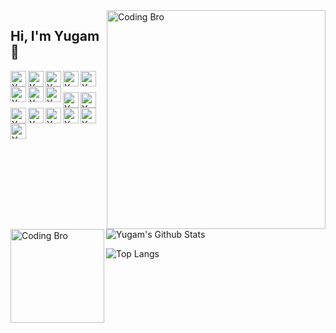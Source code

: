 <img align="right" src="https://github.com/yugam23/yugam23/Bro.png" alt="Coding Bro" width=350px height=350px/>


## Hi, I'm Yugam 👋

<a href="https://twitter.com/assaultpunisher">
  <img align="left" alt="Yugam's Twitter" width="25px" src="https://cdn.jsdelivr.net/npm/simple-icons@v3/icons/twitter.svg" />
</a>
<a href="https://www.linkedin.com/m/in/yugam-44b693170">
  <img align="left" alt="Yugam's Linkdein" width="25px" src="https://cdn.jsdelivr.net/npm/simple-icons@v3/icons/linkedin.svg" />
</a>
<a href="https://github.com/yugam08">
  <img align="left" alt="Yugam's Github" width="25px" src="https://cdn.jsdelivr.net/npm/simple-icons@v3/icons/github.svg" />
</a>
<a href="https://instagram.com/assaultpunisher">
  <img align="left" alt="Yugam's Instagram" width="25px" src="https://cdn.jsdelivr.net/npm/simple-icons@v3/icons/instagram.svg" />
</a>
<a href="https://t.me/assaultpunisher">
  <img align="left" alt="Yugam's Telegram" width="25px" src="https://cdn.jsdelivr.net/npm/simple-icons@v3/icons/telegram.svg" />
</a>
<a href="https://www.facebook.com/yugamch">
  <img align="left" alt="Yugam's Facebook" width="25px" src="https://cdn.jsdelivr.net/npm/simple-icons@v3/icons/facebook.svg" />
</a>
<a href="https://www.reddit.com/user/AssaultPunisher">
  <img align="left" alt="Yugam's Reddit" width="25px" src="https://cdn.jsdelivr.net/npm/simple-icons@3.1.0/icons/reddit.svg" />
</a>
<a href="https://in.pinterest.com/yugamchaudhary/">
  <img align="left" alt="Yugam's Pinterest" width="25px" src="https://cdn.jsdelivr.net/npm/simple-icons@3.1.0/icons/pinterest.svg" />
</a>
<br />
<br />
<a href="https://www.hackerrank.com/_181500836?hr_r=1">
  <img align="left" alt="Yugam's Hackerrank" width="25px" src="https://cdn.jsdelivr.net/npm/simple-icons@3.1.0/icons/hackerrank.svg" />
</a>
<a href="https://codeforces.com/profile/assaultpunisher">
  <img align="left" alt="Yugam's Hackerrank" width="25px" src="https://cdn.jsdelivr.net/npm/simple-icons@3.1.0/icons/codeforces.svg" />
</a>
<a href="https://www.kaggle.com/yugam08">
  <img align="left" alt="Yugam's Kaggle" width="25px" src="https://cdn.jsdelivr.net/npm/simple-icons@3.1.0/icons/kaggle.svg" />
</a>
<a href="https://www.hackerearth.com/@yugam08">
  <img align="left" alt="Yugam's HackerEarth" width="25px" src="https://cdn.jsdelivr.net/npm/simple-icons@3.1.0/icons/hackerearth.svg" />
</a>
<a href="https://leetcode.com/yugam08/">
  <img align="left" alt="Yugam's LeetCode" width="25px" src="https://cdn.jsdelivr.net/npm/simple-icons@3.1.0/icons/leetcode.svg" />
</a>
<a href="https://www.twitch.tv/assaultpunisher00">
  <img align="left" alt="Yugam's LeetCode" width="25px" src="https://cdn.jsdelivr.net/npm/simple-icons@3.1.0/icons/twitch.svg" />
</a>
<a href="https://discord.com/channels/@assaultpunisher#3547">
  <img align="left" alt="Yugam's LeetCode" width="25px" src="https://cdn.jsdelivr.net/npm/simple-icons@3.1.0/icons/discord.svg" />
</a>
<a href="https://www.youtube.com/channel/UCRVr0oCAZggfKBP-un_2B-g">
  <img align="left" alt="Yugam's LeetCode" width="25px" src="https://cdn.jsdelivr.net/npm/simple-icons@3.1.0/icons/youtube.svg" />
</a>
<br />
<br />

<img align="left" src="https://github.com/yugam08/yugam08/blob/master/coffee.gif" alt="Coding Bro" width=150px height=150px/>

![Yugam's Github Stats](https://github-readme-stats.vercel.app/api?username=assaultpunisher&theme=dark&show_icons=true&hide=contribs)


![Top Langs](https://github-readme-stats.vercel.app/api/top-langs/?username=assaultpunisher&theme=dark&hide=PowerShell) 



